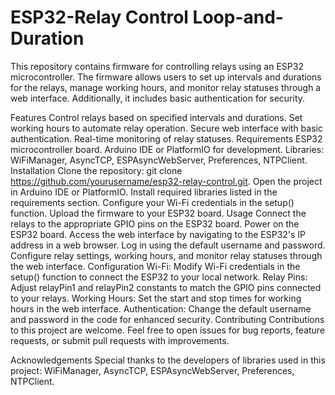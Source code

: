 # ESP32-Relay Control Loop-and-Duration

This repository contains firmware for controlling relays using an ESP32 microcontroller. The firmware allows users to set up intervals and durations for the relays, manage working hours, and monitor relay statuses through a web interface. Additionally, it includes basic authentication for security.

Features
Control relays based on specified intervals and durations.
Set working hours to automate relay operation.
Secure web interface with basic authentication.
Real-time monitoring of relay statuses.
Requirements
ESP32 microcontroller board.
Arduino IDE or PlatformIO for development.
Libraries: WiFiManager, AsyncTCP, ESPAsyncWebServer, Preferences, NTPClient.
Installation
Clone the repository: git clone https://github.com/yourusername/esp32-relay-control.git.
Open the project in Arduino IDE or PlatformIO.
Install required libraries listed in the requirements section.
Configure your Wi-Fi credentials in the setup() function.
Upload the firmware to your ESP32 board.
Usage
Connect the relays to the appropriate GPIO pins on the ESP32 board.
Power on the ESP32 board.
Access the web interface by navigating to the ESP32's IP address in a web browser.
Log in using the default username and password.
Configure relay settings, working hours, and monitor relay statuses through the web interface.
Configuration
Wi-Fi: Modify Wi-Fi credentials in the setup() function to connect the ESP32 to your local network.
Relay Pins: Adjust relayPin1 and relayPin2 constants to match the GPIO pins connected to your relays.
Working Hours: Set the start and stop times for working hours in the web interface.
Authentication: Change the default username and password in the code for enhanced security.
Contributing
Contributions to this project are welcome. Feel free to open issues for bug reports, feature requests, or submit pull requests with improvements.

Acknowledgements
Special thanks to the developers of libraries used in this project: WiFiManager, AsyncTCP, ESPAsyncWebServer, Preferences, NTPClient.
